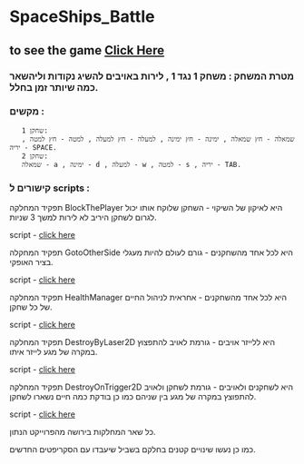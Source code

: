 # SpaceShips_Battle

## to see the game [Click Here](https://youtu.be/_MWbMWNeH0c)

### מטרת המשחק : משחק 1 נגד 1 , לירות באויבים להשיג נקודות וליהשאר כמה שיותר זמן בחלל.

### מקשים : 
       שחקן 1:
       שמאלה - חץ שמאלה , ימינה - חץ ימינה , למעלה - חץ למעלה , למטה - חץ למטה , יריה - SPACE.
       שחקן 2:  
       שמאלה - a , ימינה - d , למעלה - w , למטה - s , יריה - TAB.

### קישורים ל scripts :

תפקיד המחלקה BlockThePlayer היא לאיקון של השיקוי - השחקן שלוקח אותו יכול לגרום לשחקן היריב לא לירות למשך 3 שניות.

script - [click here](https://github.com/EladLaster/SpaceShips_Battle/blob/main/Assets/Scripts/3-collisions/BlockThePlayer.cs)

תפקיד המחקלה GotoOtherSide היא לכל אחד מהשחקנים - גורם לעולם להיות מעגלי בציר האופקי.

script - [click here](https://github.com/EladLaster/SpaceShips_Battle/blob/main/Assets/Scripts/3-collisions/GotoOtherSide.cs)

תפקיד המחלקה HealthManager היא לכל אחד מהשחקנים - אחראית לניהול החיים של כל שחקן.

script - [click here](https://github.com/EladLaster/SpaceShips_Battle/blob/main/Assets/Scripts/3-collisions/HealthManager.cs)

תפקיד המחלקה DestroyByLaser2D היא ללייזר אויבים - גורמת לאויב להתפצוץ במקרה של מגע לייזר איתו.

script - [click here](https://github.com/EladLaster/SpaceShips_Battle/blob/main/Assets/Scripts/3-collisions/DestroyByLaser2D.cs)


תפקיד המחלקה DestroyOnTrigger2D היא לשחקנים ולאויבים - גורמת לשחקן ולאויב להתפוצץ במקרה של מגע בין שניהם כמו כן בודקת כמה חיים נשארו לשחקן.

script - [click here](https://github.com/EladLaster/SpaceShips_Battle/blob/main/Assets/Scripts/3-collisions/DestroyOnTrigger2D.cs)

כל שאר המחלקות בירושה מהפרוייקט הנתון.

כמו כן נעשו שינויים קטנים בחלקם בשביל שיעבדו עם הסקריפטים החדשים.

